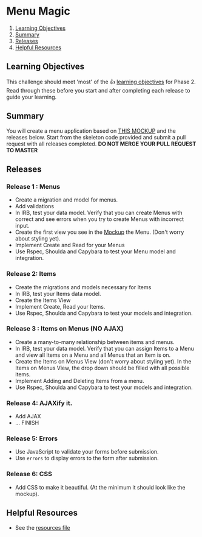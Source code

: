 # Menu Magic


1. [Learning Objectives](#learning-objectives)
1. [Summary](#summary)
1. [Releases](#releases)
1. [Helpful Resources](#helpful-resources)

## Learning Objectives
This challenge should meet 'most' of the :+1: [learning objectives](https://github.com/fox-squirrels-2013/phase-2-guide/blob/master/week-3/learning-objectives.md) for Phase 2.  Read through these before you start and after completing each release to guide your learning. 


## Summary 
You will create a menu application based on [THIS MOCKUP](menu.png) and the releases below. Start from the skeleton code provided and submit a pull request with all releases completed.  **DO NOT MERGE YOUR PULL REQUEST TO MASTER** 

## Releases

### Release 1 : Menus
* Create a migration and model for menus.
* Add validations 
* In IRB, test your data model.  Verify that you can create Menus with correct and see errors when you try to create Menus with incorrect input. 
* Create the first view you see in the [Mockup](menus.png) the Menu. (Don't worry about styling yet).
* Implement Create and Read for your Menus
* Use Rspec, Shoulda and Capybara to test your Menu model and integration.

### Release 2: Items
  
* Create the migrations and models necessary for Items
* In IRB, test your Items data model. 
* Create the Items View 
* Implement Create, Read your Items.
* Use Rspec, Shoulda and Capybara to test your models and integration.
 
### Release 3 : Items on Menus (NO AJAX)
* Create a many-to-many relationship between items and menus.
* In IRB, test your data model.  Verify that you can assign Items to a Menu and view all Items on a Menu and all Menus that an Item is on. 
* Create the Items on Menus View (don't worry about styling yet).  In the Items on Menus View, the drop down should be filled with all possible items. 
* Implement Adding and Deleting Items from a menu.
* Use Rspec, Shoulda and Capybara to test your models and integration.


### Release 4: AJAXify it.
* Add AJAX 
* ... FINISH

### Release 5: Errors
* Use JavaScript to validate your forms before submission.
* Use `errors` to display errors to the form after submission.

### Release 6: CSS
* Add CSS to make it beautiful.  (At the minimum it should look like the mockup).


## Helpful Resources
* See the [resources file](https://github.com/fox-squirrels-2013/phase-2-guide/blob/master/resources.md)